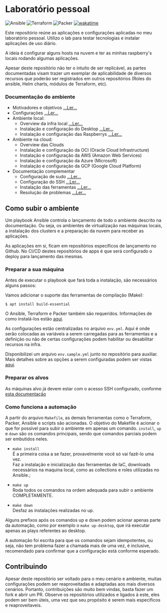 # Laboratório pessoal 

![Ansible](https://img.shields.io/badge/Ansible->%3D2.11.5-red?logo=ansible&logoColor=white)
![Terraform](https://img.shields.io/badge/Terraform->%3D1.0.7-6a01eb?logo=terraform&logoColor=white)
![Packer](https://img.shields.io/badge/Packer->%3D1.7.5-blue?logo=packer&logoColor=white)
[![wakatime](https://wakatime.com/badge/github/lucaslehnen/homelab.svg)](https://wakatime.com/badge/github/lucaslehnen/homelab)

Este repositório reúne as aplicações e configurações aplicadas no meu laboratório pessoal. 
Utilizo o lab para testar tecnologias e instalar aplicações de uso diário. 

A ideia é configurar alguns hosts na nuvem e ter as minhas raspberry's locais rodando algumas aplicações. 

Apesar deste repositório não ter o intuíto de ser replicável, as partes documentadas visam trazer um exemplar de aplicabilidade de diversos recursos que poderão ser registrados em outros repositórios (Roles do ansible, Helm charts, módulos de Terraform, etc). 

### Documentação do ambiente

- Motivadores e objetivos [...Ler...](docs/objetivos.md)
- Configurações [...Ler...](docs/config.md)
- Ambiente local:
    - Overview da infra local [...Ler...](docs/infra_local.md)    
    - Instalação e configuração do Desktop [...Ler...](docs/desktop.md)
    - Instalação e configuração das Raspberrys [...Ler...](docs/raspberrys.md)
- Ambiente na cloud:
    - Overview das Clouds
    - Instalação e configuração da OCI (Oracle Cloud Infrastructure)
    - Instalação e configuração da AWS (Amazon Web Services)
    - Instalação e configuração da Azure (Microsoft)
    - Instalação e configuração da GCP (Google Cloud Platform)
- Documentação complementar
    - Configuração de sudo  [...Ler...](docs/sudo.md)    
    - Configuração do SSH  [...Ler...](docs/ssh.md)
    - Instalação das ferramentas [...Ler...](docs/install.md)
    - Resolução de problemas [...Ler...](docs/troubleshooting.md)

## Como subir o ambiente

Um playbook Ansible controla o lançamento de todo o ambiente descrito na documentação. Ou seja, os ambientes de virtualização nas máquinas locais, a instalação dos clusters e a preparação da nuvem para receber as aplicações. 

As aplicações em si, ficam em repositórios específicos de lançamento no Github.
No CI/CD destes repositórios de apps é que será configurado o deploy para lançamento das mesmas. 

### Preparar a sua máquina

Antes de executar o playbook que fará toda a instalação, são necessários alguns passos:

Vamos adicionar o suporte das ferramentas de compilação (Make):

```
$ apt install build-essential
```

O Ansible, Terraform e Packer também são requeridos. Informações de como instalá-los estão [aqui](doc/install.md).


As configurações estão centralizadas no arquivo `env.yml`. Aqui é onde serão colocadas as variáveis a serem carregadas para as ferramentas e a definição ou não de certas configurações podem habilitar ou desabilitar recursos na infra.

Disponibilizei um arquivo `env.sample.yml` junto no repositório para auxiliar. 
Mais detalhes sobre as opções a serem configuradas podem ser vistas [aqui](docs/config.md).

### Preparar os alvos

As máquinas alvo já devem estar com o acesso SSH configurado, conforme [esta documentação](docs/ssh.md)

### Como funciona a automação

A partir do arquivo `Makefile`, as demais ferramentas como o Terraform, Packer, Ansible e scripts são acionadas. O objetivo do Makefile é acionar o que for possível para subir o ambiente em apenas um comando. `install`, `up` e `down` são os comandos principais, sendo que comandos parciais podem ser embutidos neles.

 - `make install` <br>
    É a primeira coisa a se fazer, provavelmente você só vai fazê-lo uma vez.    
    Faz a instalação e inicialização das ferramentas de IaC, downloads necessários na maquina local, como as collections e roles utilizadas no Ansible.;

- `make up` <br>
    Roda todos os comandos na ordem adequada para subir o ambiente COMPLETAMENTE.

 - `make down` <br>
    Desfaz as instalações realizadas no up. 

Alguns prefixos após os comandos up e down podem acionar apenas parte da automação, como por exemplo o `make up-desktop`, que irá executar apenas as plays referentes ao desktop.

A automação foi escrita para que os comandos sejam idempotentes, ou seja, não tem problema fazer a chamada mais de uma vez, é inclusive, recomendado para confirmar que a configuração está conforme esperado.

## Contribuindo

Apesar deste repositório ser voltado para o meu cenário e ambiente, muitas configurações podem ser reaproveitadas e adaptadas aos mais diversos cenários. Portanto, contribuições são muito bem vindas, basta fazer um fork e abrir um PR. Observe os repositórios utilizados e ligados à este, eles podem ser bem úteis, uma vez que seu propósito é serem mais específicos e reaproveitaveis. 
